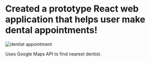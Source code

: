# Created a prototype React web application that helps user make dental appointments!
![dentist appointment](https://user-images.githubusercontent.com/46942833/96388556-83c11800-115e-11eb-8db6-682683540911.png)

Uses Google Maps API to find nearest dentist. 
